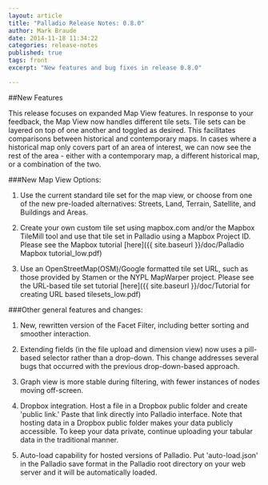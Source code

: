 ```yaml
---
layout: article
title: "Palladio Release Notes: 0.8.0"
author: Mark Braude
date: 2014-11-18 11:34:22
categories: release-notes
published: true
tags: front
excerpt: "New features and bug fixes in release 0.8.0"

---
```


##New Features

This release focuses on expanded Map View features. In response to your feedback, the Map View now handles different tile sets. Tile sets can be layered on top of one another and toggled as desired. This facilitates comparisons between historical and contemporary maps. In cases where a historical map only covers part of an area of interest, we can now see the rest of the area - either with a contemporary map, a different historical map, or a combination of the two.

###New Map View Options:

1.	Use the current standard tile set for the map view, or choose from one of the new pre-loaded alternatives: Streets, Land, Terrain, Satellite, and Buildings and Areas. 

2.	Create your own custom tile set using mapbox.com and/or the Mapbox TileMill tool and use that tile set in Palladio using a Mapbox Project ID. Please see the Mapbox tutorial [here]({{ site.baseurl }}/doc/Palladio Mapbox tutorial_low.pdf)

3.	Use an OpenStreetMap(OSM)/Google formatted tile set URL, such as those provided by Stamen or the NYPL MapWarper project. Please see the URL-based tile set tutorial [here]({{ site.baseurl }}/doc/Tutorial for creating URL based tilesets_low.pdf)

###Other general features and changes:


1. New, rewritten version of the Facet Filter, including better sorting and smoother interaction.

2. Extending fields (in the file upload and dimension view) now uses a pill-based selector rather than a drop-down. This change addresses several bugs that occurred with the previous drop-down-based approach.

3. Graph view is more stable during filtering, with fewer instances of nodes moving off-screen.

4. Dropbox integration. Host a file in a Dropbox public folder and create 'public link.' Paste that link directly into Palladio interface. Note that hosting data in a Dropbox public folder makes your data publicly accessible. To keep your data private, continue uploading your tabular data in the traditional manner.

5. Auto-load capability for hosted versions of Palladio. Put 'auto-load.json' in the Palladio save format in the Palladio root directory on your web server and it will be automatically loaded.
